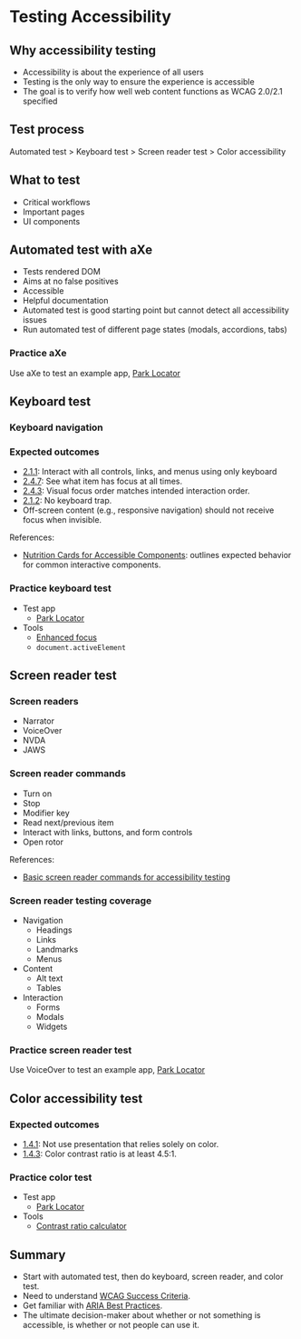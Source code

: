 # Testing Accessibility

## Why accessibility testing

- Accessibility is about the experience of all users
- Testing is the only way to ensure the experience is accessible
- The goal is to verify how well web content functions as WCAG 2.0/2.1 specified

## Test process

Automated test > Keyboard test > Screen reader test > Color accessibility

## What to test

- Critical workflows
- Important pages
- UI components

## Automated test with aXe

- Tests rendered DOM
- Aims at no false positives
- Accessible
- Helpful documentation
- Automated test is good starting point but cannot detect all accessibility issues
- Run automated test of different page states (modals, accordions, tabs)

### Practice aXe

Use aXe to test an example app, [Park Locator](http://arcg.is/05DzDX)

## Keyboard test

### Keyboard navigation

### Expected outcomes

- [2.1.1](https://www.w3.org/TR/UNDERSTANDING-WCAG20/keyboard-operation-keyboard-operable.html): Interact with all controls, links, and menus using only keyboard
- [2.4.7](https://www.w3.org/TR/UNDERSTANDING-WCAG20/navigation-mechanisms-focus-visible.html): See what item has focus at all times.
- [2.4.3](https://www.w3.org/TR/UNDERSTANDING-WCAG20/navigation-mechanisms-focus-order.html): Visual focus order matches intended interaction order.
- [2.1.2](https://www.w3.org/TR/UNDERSTANDING-WCAG20/keyboard-operation-trapping.html): No keyboard trap.
- Off-screen content (e.g., responsive navigation) should not receive focus when invisible.

References:

- [Nutrition Cards for Accessible Components](https://davatron5000.github.io/a11y-nutrition-cards/): outlines expected behavior for common interactive components.

### Practice keyboard test

- Test app
  - [Park Locator](http://servicesbeta.esri.com/demos/a11y/index.html)
- Tools
  - [Enhanced focus](https://pauljadam.com/demos/focusvisible.html)
  - `document.activeElement`

## Screen reader test

### Screen readers

- Narrator
- VoiceOver
- NVDA
- JAWS

### Screen reader commands

- Turn on
- Stop
- Modifier key
- Read next/previous item
- Interact with links, buttons, and form controls
- Open rotor

References:

- [Basic screen reader commands for accessibility testing](https://developer.paciellogroup.com/blog/2015/01/basic-screen-reader-commands-for-accessibility-testing/)

### Screen reader testing coverage

- Navigation
  - Headings
  - Links
  - Landmarks
  - Menus
- Content
  - Alt text
  - Tables
- Interaction
  - Forms
  - Modals
  - Widgets

### Practice screen reader test

Use VoiceOver to test an example app, [Park Locator](http://arcg.is/05DzDX)

## Color accessibility test

### Expected outcomes

- [1.4.1](https://www.w3.org/TR/UNDERSTANDING-WCAG20/visual-audio-contrast-without-color.html): Not use presentation that relies solely on color.
- [1.4.3](https://www.w3.org/TR/UNDERSTANDING-WCAG20/visual-audio-contrast-contrast.html): Color contrast ratio is at least 4.5:1.

### Practice color test

- Test app
  - [Park Locator](http://servicesbeta.esri.com/demos/a11y/index.html)
- Tools
  - [Contrast ratio calculator](https://contrast-ratio.com/)

## Summary

- Start with automated test, then do keyboard, screen reader, and color test.
- Need to understand [WCAG Success Criteria](https://www.w3.org/TR/WCAG21/).
- Get familiar with [ARIA Best Practices](https://www.w3.org/TR/wai-aria-practices-1.1/).
- The ultimate decision-maker about whether or not something is accessible, is whether or not people can use it.
